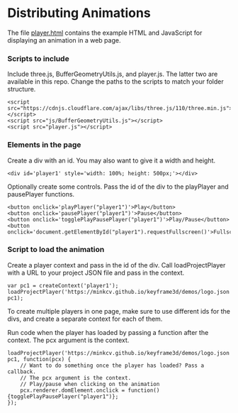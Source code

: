 # Distributing Animations

The file [player.html](../player.html) contains the example HTML and JavaScript for displaying an animation in a web page.

### Scripts to include

Include three.js, BufferGeometryUtils.js, and player.js. The latter two are available in this repo. Change the paths to the scripts to match your folder structure.

```
<script src="https://cdnjs.cloudflare.com/ajax/libs/three.js/110/three.min.js"></script>
<script src="js/BufferGeometryUtils.js"></script>
<script src="player.js"></script>
```

### Elements in the page

Create a div with an id. You may also want to give it a width and height.

```
<div id='player1' style='width: 100%; height: 500px;'></div>
```

Optionally create some controls. Pass the id of the div to the playPlayer and pausePlayer functions.

```
<button onclick='playPlayer("player1")'>Play</button>
<button onclick='pausePlayer("player1")'>Pause</button>
<button onclick='togglePlayPausePlayer("player1")'>Play/Pause</button>
<button onclick='document.getElementById("player1").requestFullscreen()'>Fullscreen</button>
```

### Script to load the animation

Create a player context and pass in the id of the div.
Call loadProjectPlayer with a URL to your project JSON file and pass in the context.

```
var pc1 = createContext('player1');
loadProjectPlayer('https://minkcv.github.io/keyframe3d/demos/logo.json', pc1);
```

To create multiple players in one page, make sure to use different ids for the divs, and create a separate context for each of them.

Run code when the player has loaded by passing a function after the context. The pcx argument is the context.

```
loadProjectPlayer('https://minkcv.github.io/keyframe3d/demos/logo.json', pc1, function(pcx) {
    // Want to do something once the player has loaded? Pass a callback.
    // The pcx argument is the context.
    // Play/pause when clicking on the animation
    pcx.renderer.domElement.onclick = function(){togglePlayPausePlayer("player1")};
});
```
